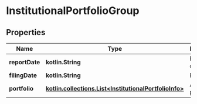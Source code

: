 
# InstitutionalPortfolioGroup

## Properties
Name | Type | Description | Notes
------------ | ------------- | ------------- | -------------
**reportDate** | **kotlin.String** | Report date. |  [optional]
**filingDate** | **kotlin.String** | Filing date. |  [optional]
**portfolio** | [**kotlin.collections.List&lt;InstitutionalPortfolioInfo&gt;**](InstitutionalPortfolioInfo.md) | Array of positions. |  [optional]



